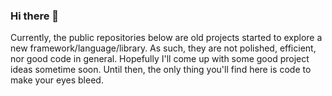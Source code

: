 ### Hi there 👋

Currently, the public repositories below are old projects started to explore a new framework/language/library. As such, they are not polished, efficient, nor good code in general. Hopefully I'll come up with some good project ideas sometime soon. Until then, the only thing you'll find here is code to make your eyes bleed.

<!--
**iceCream-Taco/iceCream-Taco** is a ✨ _special_ ✨ repository because its `README.md` (this file) appears on your GitHub profile.

Here are some ideas to get you started:

- 🔭 I’m currently working on ...
- 🌱 I’m currently learning ...
- 👯 I’m looking to collaborate on ...
- 🤔 I’m looking for help with ...
- 💬 Ask me about ...
- 📫 How to reach me: ...
- 😄 Pronouns: ...
- ⚡ Fun fact: ...
-->
